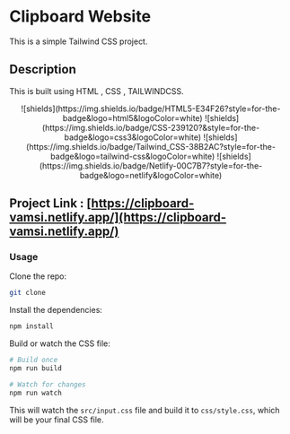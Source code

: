 # Clipboard Website

This is a simple Tailwind CSS project.

## Description
This is built using HTML , CSS , TAILWINDCSS.

<div style="text-align:center">
![shields](https://img.shields.io/badge/HTML5-E34F26?style=for-the-badge&logo=html5&logoColor=white)
![shields](https://img.shields.io/badge/CSS-239120?&style=for-the-badge&logo=css3&logoColor=white)
![shields](https://img.shields.io/badge/Tailwind_CSS-38B2AC?style=for-the-badge&logo=tailwind-css&logoColor=white)
![shields](https://img.shields.io/badge/Netlify-00C7B7?style=for-the-badge&logo=netlify&logoColor=white)
</div>


## Project Link : [https://clipboard-vamsi.netlify.app/](https://clipboard-vamsi.netlify.app/)

### Usage

Clone the repo:

```bash
git clone
```

Install the dependencies:

```bash
npm install
```

Build or watch the CSS file:

```bash
# Build once
npm run build

# Watch for changes
npm run watch
```

This will watch the `src/input.css` file and build it to `css/style.css`, which will be your final CSS file.
